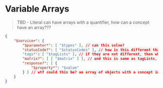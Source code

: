 # Variable Arrays

> TBD - Literal can have arrays with a quantifier, how can a concept have an array???

```json
{
    "$service+": {
        "$parameter*": [ "$types" ], // can this solve?
        "statusCode?": [ "$statusCodes" ], // how is this different than "statusCode*": "$statusCodes"?
        "tags*": [ "$tagLists" ], // if they are not different, then what does this mean, a double array?
        "matrix?": [ [ "$matrix" ] ], // and this is same as tagLists, so this can go on forever...?
        "response?": [ { 
            "$property*": "$value"
        } ] // wtf could this be? an array of objects with a concept in it?
    }
}
```
